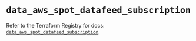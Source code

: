# `data_aws_spot_datafeed_subscription`

Refer to the Terraform Registry for docs: [`data_aws_spot_datafeed_subscription`](https://registry.terraform.io/providers/hashicorp/aws/6.0.0/docs/data-sources/spot_datafeed_subscription).
